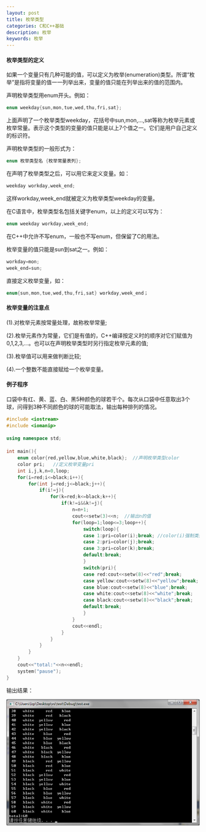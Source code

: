 ```yaml
---
layout: post
title: 枚举类型
categories: C和C++基础
description: 枚举
keywords: 枚举
---
```


#### 枚举类型的定义

如果一个变量只有几种可能的值，可以定义为枚举(enumeration)类型。所谓“枚举”是指将变量的值一一列举出来，变量的值只能在列举出来的值的范围内。

声明枚举类型用enum开头。例如：

```cpp
enum weekday{sun,mon,tue,wed,thu,fri,sat};
```

上面声明了一个枚举类型weekday，花括号中sun,mon,…,sat等称为枚举元素或枚举常量。表示这个类型的变量的值只能是以上7个值之一。它们是用户自己定义的标识符。

声明枚举类型的一般形式为：

```cpp
enum 枚举类型名 {枚举常量表列};
```

在声明了枚举类型之后，可以用它来定义变量。如：

```cpp
weekday workday,week_end;
```

这样workday,week_end就被定义为枚举类型weekday的变量。

在C语言中，枚举类型名包括关键字enum，以上的定义可以写为：

```cpp
enum weekday workday,week_end;
```

在C++中允许不写enum，一般也不写enum，但保留了C的用法。

枚举变量的值只能是sun到sat之一。例如：

```cpp
workday=mon;
week_end=sun;
```

直接定义枚举变量，如：

```cpp
enum{sun,mon,tue,wed,thu,fri,sat} workday,week_end；
```

#### 枚举变量的注意点

(1).对枚举元素按常量处理，故称枚举常量;

(2).枚举元素作为常量，它们是有值的，C++编译按定义时的顺序对它们赋值为0,1,2,3,...。也可以在声明枚举类型时另行指定枚举元素的值;

(3).枚举值可以用来做判断比较;

(4).一个整数不能直接赋给一个枚举变量。


#### 例子程序
口袋中有红、黄、蓝、白、黑5种颜色的球若干个。每次从口袋中任意取出3个球，问得到3种不同颜色的球的可能取法，输出每种排列的情况。

```cpp
#include <iostream>
#include <iomanip>

using namespace std;

int main(){
	enum color{red,yellow,blue,white,black};  //声明枚举类型color
	color pri;   //定义枚举变量pri
	int i,j,k,n=0,loop;
	for(i=red;i<=black;i++){
		for(int j=red;j<=black;j++){
			if(i!=j){
				for(k=red;k<=black;k++){
					if(k!=i&&k!=j){
						n=n+1;
						cout<<setw(3)<<n;  //输出n的值
						for(loop=1;loop<=3;loop++){
							switch(loop){
							case 1:pri=color(i);break; //color(i)强制类型转换
							case 2:pri=color(j);break;
							case 3:pri=color(k);break;
							default:break;
							}
							switch(pri){
							case red:cout<<setw(8)<<"red";break;
							case yellow:cout<<setw(8)<<"yellow";break;
							case blue:cout<<setw(8)<<"blue";break;
							case white:cout<<setw(8)<<"white";break;
							case black:cout<<setw(8)<<"black";break;
							default:break;
							}
						}
						cout<<endl;
					}
				}
			}
		}
	}
	cout<<"total:"<<n<<endl;
	system("pause");
}
```

输出结果：

![](/images/posts/C++/8.png)

